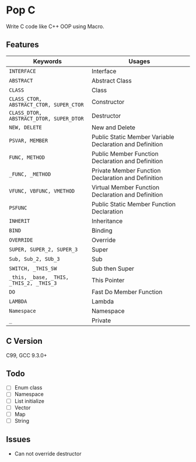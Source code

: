 # Pop C

Write C code like C++ OOP using Macro.

## Features

| Keywords                                | Usages                                                   |
| --------------------------------------- | -------------------------------------------------------- |
| `INTERFACE`                             | Interface                                                |
| `ABSTRACT`                              | Abstract Class                                           |
| `CLASS`                                 | Class                                                    |
| `CLASS_CTOR, ABSTRACT_CTOR, SUPER_CTOR` | Constructor                                              |
| `CLASS_DTOR, ABSTRACT_DTOR, SUPER_DTOR` | Destructor                                               |
| `NEW, DELETE`                           | New and Delete                                           |
| `PSVAR, MEMBER`                         | Public Static Member Variable Declaration and Definition |
| `FUNC, METHOD`                          | Public Member Function Declaration and Definition        |
| `_FUNC, _METHOD`                        | Private Member Function Declaration and Definition       |
| `VFUNC, VBFUNC, VMETHOD`                | Virtual Member Function Declaration and Definition       |
| `PSFUNC`                                | Public Static Member Function Declaration                |
| `INHERIT`                               | Inheritance                                              |
| `BIND`                                  | Binding                                                  |
| `OVERRIDE`                              | Override                                                 |
| `SUPER, SUPER_2, SUPER_3`               | Super                                                    |
| `Sub, Sub_2, SUb_3`                     | Sub                                                      |
| `SWITCH, _THIS_SW`                      | Sub then Super                                           |
| `_this, _base, _THIS, _THIS_2, _THIS_3` | This Pointer                                             |
| `DO`                                    | Fast Do Member Function                                  |
| `LAMBDA`                                | Lambda                                                   |
| `Namespace`                             | Namespace                                                |
| `_`                                     | Private                                                  |

## C Version

C99, GCC 9.3.0+

## Todo

- [ ] Enum class
- [ ] Namespace
- [ ] List initialize
- [ ] Vector
- [ ] Map
- [ ] String

## Issues

- Can not override destructor
